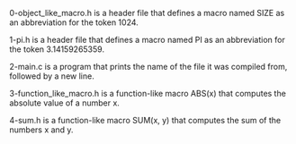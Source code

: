  0-object_like_macro.h is a header file that defines a macro named SIZE as an abbreviation for the token 1024.

 1-pi.h is a header file that defines a macro named PI as an abbreviation for the token 3.14159265359.

 2-main.c is a program that prints the name of the file it was compiled from, followed by a new line.

 3-function_like_macro.h is a function-like macro ABS(x) that computes the absolute value of a number x.

 4-sum.h is a function-like macro SUM(x, y) that computes the sum of the numbers x and y.
